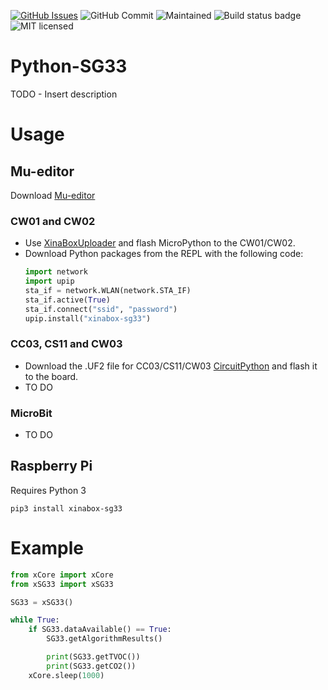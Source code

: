 [![GitHub Issues](https://img.shields.io/github/issues/xinabox/Python-SG33.svg)](https://github.com/xinabox/Python-SG33/issues)
![GitHub Commit](https://img.shields.io/github/last-commit/xinabox/Python-SG33)
![Maintained](https://img.shields.io/maintenance/yes/2020)
![Build status badge](https://github.com/xinabox/Python-SG33/workflows/Python/badge.svg)
![MIT licensed](https://img.shields.io/badge/license-MIT-blue.svg)

# Python-SG33
TODO - Insert description

# Usage

## Mu-editor
Download [Mu-editor](https://github.com/xinabox/mu-editor/releases/tag/v1.1.0a2)

### CW01 and CW02
- Use [XinaBoxUploader](https://github.com/xinabox/XinaBoxUploader/releases/latest) and flash MicroPython to the CW01/CW02.
- Download Python packages from the REPL with the following code:
    ```python
    import network
    import upip
    sta_if = network.WLAN(network.STA_IF)
    sta_if.active(True)
    sta_if.connect("ssid", "password")
    upip.install("xinabox-sg33")
    ```

### CC03, CS11 and CW03
- Download the .UF2 file for CC03/CS11/CW03 [CircuitPython](https://circuitpython.org/board/xinabox_cs11/) and flash it to the board.
- TO DO

### MicroBit
- TO DO

## Raspberry Pi

Requires Python 3
```
pip3 install xinabox-sg33
```

# Example
```python
from xCore import xCore
from xSG33 import xSG33

SG33 = xSG33()

while True:
    if SG33.dataAvailable() == True:
        SG33.getAlgorithmResults()

        print(SG33.getTVOC())
        print(SG33.getCO2())
    xCore.sleep(1000)
```
